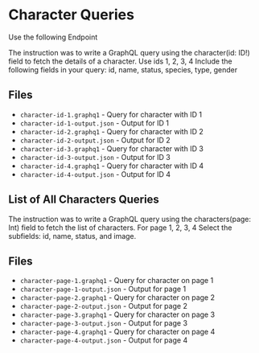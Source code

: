 # Character Queries

Use the following Endpoint

The instruction was to write a GraphQL query using the character(id: ID!) field to fetch the details of a character. Use ids 1, 2, 3, 4
Include the following fields in your query: id, name, status, species, type, gender

## Files
- `character-id-1.graphq1` - Query for character with ID 1
- `character-id-1-output.json` - Output for ID 1
- `character-id-2.graphq1` - Query for character with ID 2
- `character-id-2-output.json` - Output for ID 2
- `character-id-3.graphq1` - Query for character with ID 3
- `character-id-3-output.json` - Output for ID 3
- `character-id-4.graphq1` - Query for character with ID 4
- `character-id-4-output.json` - Output for ID 4

## List of All Characters Queries

The instruction was to write a GraphQL query using the characters(page: Int) field to fetch the list of characters. For page 1, 2, 3, 4
Select the subfields: id, name, status, and image.

## Files
- `character-page-1.graphq1` - Query for character on page 1
- `character-page-1-output.json` - Output for page 1
- `character-page-2.graphq1` - Query for character on page 2
- `character-page-2-output.json` - Output for page 2
- `character-page-3.graphq1` - Query for character on page 3
- `character-page-3-output.json` - Output for page 3
- `character-page-4.graphq1` - Query for character on page 4
- `character-page-4-output.json` - Output for page 4
